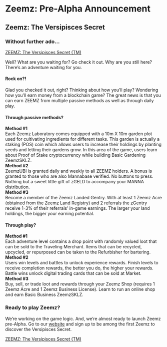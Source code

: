 # Zeemz: Pre-Alpha Announcement
## Zeemz: The Versipisces Secret

### Without further ado...

[ZEEMZ: The Versipisces Secret (TM)](https://sites.google.com/view/zeemz) 

Well? What are you waiting for? Go check it out. Why are you still here? There’s an adventure waiting for you.

#### Rock on?! 

Glad you checked it out, right? Thinking about how you’ll play? Wondering how you’ll earn money from a blockchain game? The great news is that you can earn ZEEMZ from multiple passive methods as well as through daily play. 

#### Through passive methods? 
**Method #1**<br/>
Each Zeemz Laboratory comes equipped with a 10m X 10m garden plot used for cultivating ingredients for different tasks. This garden is actually a staking (POS) coin which allows users to increase their holdings by planting seeds and letting their gardens grow. In this area of the game, users learn about Proof of Stake cryptocurrency while building Basic Gardening ZeemzSKLZ.<br/> 
**Method #2**<br/>
ZeemzUBI is granted daily and weekly to all ZEEMZ holders. A bonus is granted to those who are also Mannabase verified. No buttons to press. Nothing but a sweet little gift of zGELD to accompany your MANNA distribution.<br/>
**Method #3**<br/>
Become a member of the Zeemz Landed Gentry. With at least 1 Zeemz Acre (obtained from the Zeemz Land Registry) and 2 referrals the zGentry receive 1-3% of their referrals’ in-game earnings. The larger your land holdings, the bigger your earning potential.<br/> 

#### Through play?
**Method #1**<br/>
Each adventure level contains a drop point with randomly valued loot that can be sold to the Traveling Merchant. Items that can be recycled, upcycled, or repurposed can be taken to the Refurbisher for bartering.<br/> 
**Method #2**<br/>
Users win levels and battles to unlock experience rewards. Finish levels to receive completion rewards, the better you do, the higher your rewards. Battle wins unlock digital trading cards that can be sold at Market.<br />
**Method #3**<br/>
Buy, sell, or trade loot and rewards through your Zeemz Shop (requires 1 Zeemz Acre and 1 Zeemz Business License). Learn to run an online shop and earn Basic Business ZeemzSKLZ.<br/>

### Ready to play Zeemz?
We’re working on the game logic. And, we’re almost ready to launch Zeemz pre-Alpha. Go to our [website](https://sites.google.com/view/zeemz) and sign up to be among the first Zeemz to discover the Versipisces Secret.

[ZEEMZ: The Versipisces Secret (TM)](https://sites.google.com/view/zeemz) 
